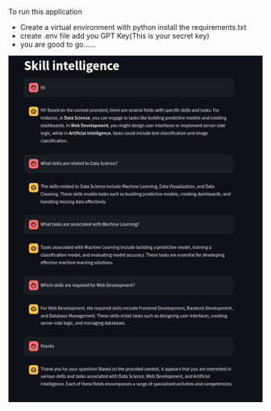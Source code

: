 To run this application
  - Create a virtual environment with python install the requirements.txt
  - create .env file add you GPT Key(This is your secret key)
  - you are good to go......

![Application](https://github.com/MUKESHRAJMAHENDRAN/chatapi/blob/main/application.png)
